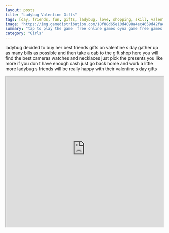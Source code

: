 ```yaml
---
layout: posts
title: "Ladybug Valentine Gifts"
tags: [day, friends, fun, gifts, ladybug, love, shopping, skill, valentines, free, online, games, oyna, game, free, games, play, play, games]
image: "https://img.gamedistribution.com/18f88d65e10d4098a4ec4659d42fad61.jpg"
summary: "tap to play the game  free online games oyna game free games play play games"
category: "Girls"
---
```


ladybug decided to buy her best friends gifts on valentine s day gather up as many bills as possible and then take a cab to the gift shop here you will find the best cameras watches and necklaces just pick the presents you like more if you don t have enough cash just go back home and work a little more ladybug s friends will be really happy with their valentine s day gifts

<iframe width="100%" height="480px;" src="https://html5.gamedistribution.com/18f88d65e10d4098a4ec4659d42fad61/"></iframe>